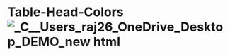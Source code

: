 # Table-Head-Colors![_C__Users_raj26_OneDrive_Desktop_DEMO_new html](https://user-images.githubusercontent.com/103713942/166132400-fefd1c5a-6cf7-4df6-81cd-566f9299f9e2.png)
